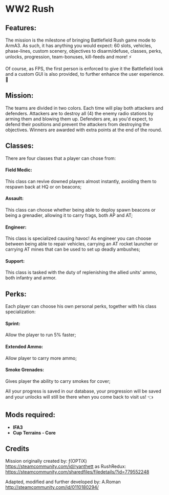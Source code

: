 # WW2 Rush

## Features:
The mission is the milestone of bringing Battlefield Rush game mode to ArmA3. As such, it has anything you would expect: 60 slots, vehicles, phase-lines, custom scenery, objectives to disarm/defuse, classes, perks, unlocks, progression, team-bonuses, kill-feeds and more! :zap:

Of course, as FPS, the first person is enforced to give it the Battlefield look and a custom GUI is also provided, to further enhance the user experience.  :bust_in_silhouette:

## Mission:
The teams are divided in two colors. Each time will play both attackers and defenders. Attackers are to destroy all (4) the enemy radio stations by arming them and blowing them up. Defenders are, as you'd expect, to defend their positions and prevent the attackers from destroying the objectives. Winners are awarded with extra points at the end of the round.

## Classes:
There are four classes that a player can chose from:
#### Field Medic:
This class can revive downed players almost instantly, avoiding them to respawn back at HQ or on beacons;
#### Assault:
This class can choose whether being able to deploy spawn beacons or being a grenadier, allowing it to carry frags, both AP and AT;
#### Engineer:
This class is specialized causing havoc! As engineer you can choose between being able to repair vehicles, carrying an AT rocket launcher or carrying AT mines that can be used to set up deadly ambushes;
#### Support:
This class is tasked with the duty of replenishing the allied units' ammo, both infantry and armor.

## Perks:
Each player can choose his own personal perks, together with his class specialization:
#### Sprint:
Allow the player to run 5% faster;
#### Extended Ammo:
Allow player to carry more ammo;
#### Smoke Grenades:
Gives player the ability to carry smokes for cover;

All your progress is saved in our database, your progression will be saved and your unlocks will still be there when you come back to visit us! :point_left:

## Mods required:
* **IFA3**
* **Cup Terrains - Core**

## Credits
Mission originally created by:
ƒ(OPTiX) https://steamcommunity.com/id/ryanthett
as RushRedux: https://steamcommunity.com/sharedfiles/filedetails/?id=779552248

Adapted, modified and further developed by:
A.Roman http://steamcommunity.com/id/0110180294/
